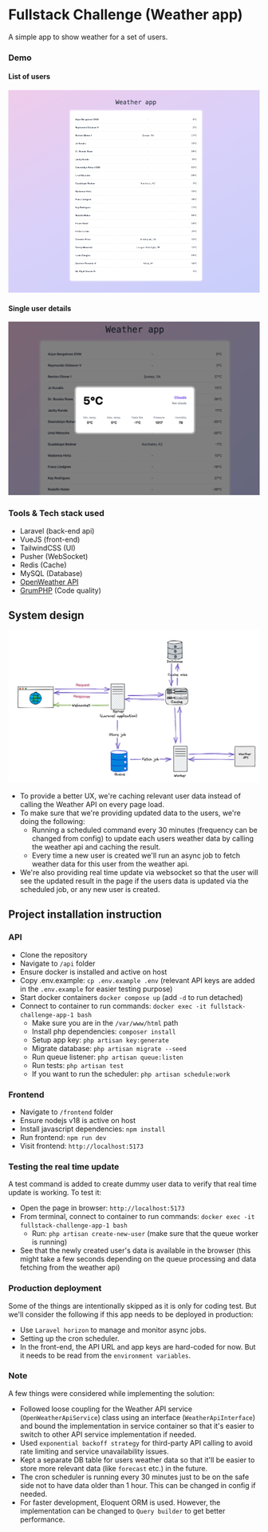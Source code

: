 # Fullstack Challenge (Weather app)
A simple app to show weather for a set of users.

### Demo

#### List of users
![list of users](./docs/assets/home.png)

#### Single user details
![single use details](./docs/assets/details.png)


### Tools & Tech stack used
- Laravel (back-end api)
- VueJS (front-end)
- TailwindCSS (UI)
- Pusher (WebSocket)
- Redis (Cache)
- MySQL (Database)
- [OpenWeather API](https://openweathermap.org/api)
- [GrumPHP](https://github.com/phpro/grumphp) (Code quality)


## System design
![Design diagram](./docs/assets/design-diagram.png)

- To provide a better UX, we're caching relevant user data instead of calling the Weather API on every page load. 
- To make sure that we're providing updated data to the users, we're doing the following:
  - Running a scheduled command every 30 minutes (frequency can be changed from config) to update each users weather data by calling the weather api and caching the result.
  - Every time a new user is created we'll run an async job to fetch weather data for this user from the weather api.
- We're also providing real time update via websocket so that the user will see the updated result in the page if the users data is updated via the scheduled job, or any new user is created.


## Project installation instruction
### API
- Clone the repository
- Navigate to `/api` folder
- Ensure docker is installed and active on host
- Copy .env.example: `cp .env.example .env` (relevant API keys are added in the `.env.example` for easier testing purpose)
- Start docker containers `docker compose up` (add `-d` to run detached)
- Connect to container to run commands: `docker exec -it fullstack-challenge-app-1 bash`
  - Make sure you are in the `/var/www/html` path
  - Install php dependencies: `composer install`
  - Setup app key: `php artisan key:generate`
  - Migrate database: `php artisan migrate --seed`
  - Run queue listener: `php artisan queue:listen`
  - Run tests: `php artisan test`
  - If you want to run the scheduler: `php artisan schedule:work`

### Frontend
- Navigate to `/frontend` folder
- Ensure nodejs v18 is active on host
- Install javascript dependencies: `npm install`
- Run frontend: `npm run dev`
- Visit frontend: `http://localhost:5173`

### Testing the real time update
A test command is added to create dummy user data to verify that real time update is working. 
To test it:
- Open the page in browser: `http://localhost:5173`
- From terminal, connect to container to run commands: `docker exec -it fullstack-challenge-app-1 bash`
  - Run: `php artisan create-new-user` (make sure that the queue worker is running)
- See that the newly created user's data is available in the browser (this might take a few seconds depending on the queue processing and data fetching from the weather api)

### Production deployment
Some of the things are intentionally skipped as it is only for coding test. 
But we'll consider the following if this app needs to be deployed in production:
- Use `Laravel horizon` to manage and monitor async jobs.
- Setting up the cron scheduler.
- In the front-end, the API URL and app keys are hard-coded for now. But it needs to be read from the `environment variables`.

### Note
A few things were considered while implementing the solution:
- Followed loose coupling for the Weather API service (`OpenWeatherApiService`) class using an interface (`WeatherApiInterface`) and bound the implementation in service container so that it's easier to switch to other API service implementation if needed.
- Used `exponential backoff strategy` for third-party API calling to avoid rate limiting and service unavailability issues.
- Kept a separate DB table for users weather data so that it'll be easier to store more relevant data (like `forecast` etc.) in the future. 
- The cron scheduler is running every 30 minutes just to be on the safe side not to have data older than 1 hour. This can be changed in config if needed. 
- For faster development, Eloquent ORM is used. However, the implementation can be changed to `Query builder` to get better performance.